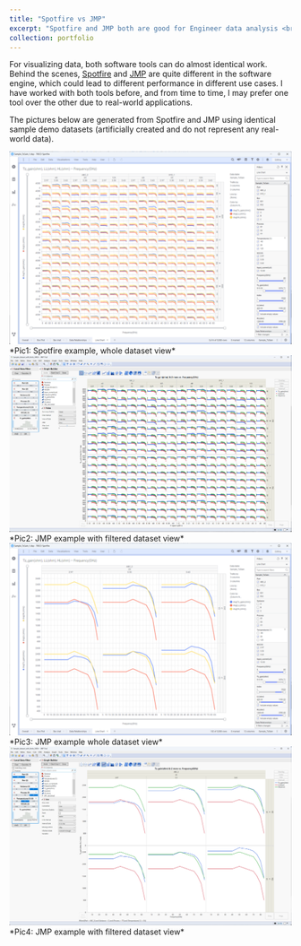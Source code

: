 ```yaml
---
title: "Spotfire vs JMP"
excerpt: "Spotfire and JMP both are good for Engineer data analysis <br/><img src='/images/Spotfire_JMP_sidebyside.png'>"
collection: portfolio
---
```


For visualizing data, both software tools can do almost identical work. Behind the scenes, [Spotfire](https://www.tibco.com/products/tibco-spotfire) and [JMP](https://www.jmp.com/en_us/home.html) are quite different in the software engine, which could lead to different performance in different use cases. I have worked with both tools before, and from time to time, I may prefer one tool over the other due to real-world applications.

The pictures below are generated from Spotfire and JMP using identical sample demo datasets (artificially created and do not represent any real-world data).

<img src='/images/Spotfire_all.png'>
*Pic1: Spotfire example, whole dataset view*

<img src='/images/JMP_All.png'>
*Pic2: JMP example with filtered dataset view*

<img src='/images/Spotfire_zoomin.png'>
*Pic3: JMP example whole dataset view*

<img src='/images/JMP_zoomin.png'>
*Pic4: JMP example with filtered dataset view*